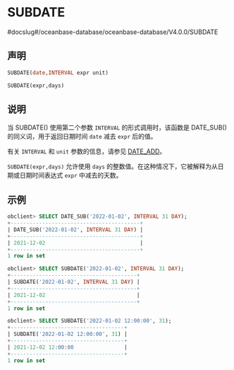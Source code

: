 SUBDATE 
============================
#docslug#/oceanbase-database/oceanbase-database/V4.0.0/SUBDATE


声明 
-----------------------

```sql
SUBDATE(date,INTERVAL expr unit)

SUBDATE(expr,days)
```



说明 
-----------------------

当 SUBDATE() 使用第二个参数 `INTERVAL` 的形式调用时，该函数是 DATE_SUB() 的同义词，用于返回日期时间 `date` 减去 `expr` 后的值。

有关 `INTERVAL` 和 `unit` 参数的信息，请参见 [DATE_ADD](../1.date-and-time-functions-1/9.DATE_ADD.md)。

`SUBDATE(expr,days)` 允许使用 `days` 的整数值。在这种情况下，它被解释为从日期或日期时间表达式 `expr` 中减去的天数。

示例 
-----------------------

```sql
obclient> SELECT DATE_SUB('2022-01-02', INTERVAL 31 DAY);
+-----------------------------------------+
| DATE_SUB('2022-01-02', INTERVAL 31 DAY) |
+-----------------------------------------+
| 2021-12-02                              |
+-----------------------------------------+
1 row in set

obclient> SELECT SUBDATE('2022-01-02', INTERVAL 31 DAY);
+----------------------------------------+
| SUBDATE('2022-01-02', INTERVAL 31 DAY) |
+----------------------------------------+
| 2021-12-02                             |
+----------------------------------------+
1 row in set

obclient> SELECT SUBDATE('2022-01-02 12:00:00', 31);
+------------------------------------+
| SUBDATE('2022-01-02 12:00:00', 31) |
+------------------------------------+
| 2021-12-02 12:00:00                |
+------------------------------------+
1 row in set
```


